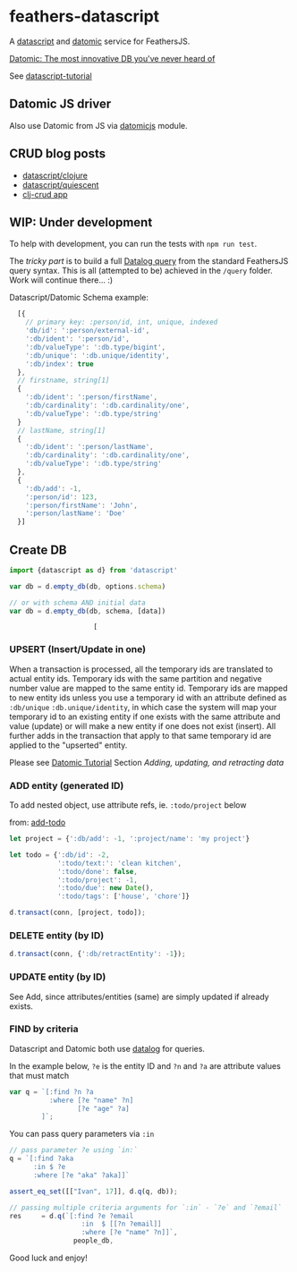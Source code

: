 # feathers-datascript
A [datascript](https://www.npmjs.com/package/datascript) and [datomic](http://docs.datomic.com/architecture.html) service for FeathersJS.

[Datomic: The most innovative DB you've never heard of](http://augustl.com/blog/2016/datomic_the_most_innovative_db_youve_never_heard_of/)

See [datascript-tutorial](https://github.com/kristianmandrup/datascript-tutorial)

## Datomic JS driver

Also use Datomic from JS via [datomicjs](https://github.com/kristianmandrup/datomicjs) module.

## CRUD blog posts
- [datascript/clojure](http://thegeez.net/2014/04/30/datascript_clojure_web_app.html)
- [datascript/quiescent](http://thegeez.net/2014/05/01/datascript_quiescent_standalone.html)
- [clj-crud app](https://github.com/thegeez/clj-crud)

## WIP: Under development
To help with development, you can run the tests with `npm run test`.

The *tricky part* is to build a full [Datalog query](http://docs.datomic.com/query.html) from the standard FeathersJS query syntax. This is all (attempted to be) achieved in the `/query` folder. Work will continue there... :)

Datascript/Datomic Schema example:

```js
  [{
    // primary key: :person/id, int, unique, indexed
    'db/id': ':person/external-id',
    ':db/ident': ':person/id',
    ':db/valueType': ':db.type/bigint',
    ':db/unique': ':db.unique/identity',
    ':db/index': true
  },
  // firstname, string[1]
  {
    ':db/ident': ':person/firstName',
    ':db/cardinality': ':db.cardinality/one',
    ':db/valueType': ':db.type/string'
  }
  // lastName, string[1]  
  {
    ':db/ident': ':person/lastName',
    ':db/cardinality': ':db.cardinality/one',
    ':db/valueType': ':db.type/string'
  },
  {
    ':db/add': -1,
    ':person/id': 123,
    ':person/firstName': 'John',
    ':person/lastName': 'Doe'
  }]

```

## Create DB

```js
import {datascript as d} from 'datascript'

var db = d.empty_db(db, options.schema)

// or with schema AND initial data
var db = d.empty_db(db, schema, [data])
```
                         [

### UPSERT (Insert/Update in one)

When a transaction is processed, all the temporary ids are translated to actual entity ids. Temporary ids with the same partition and negative number value are mapped to the same entity id. Temporary ids are mapped to new entity ids unless you use a temporary id with an attribute defined as `:db/unique` `:db.unique/identity`, in which case the system will map your temporary id to an existing entity if one exists with the same attribute and value (update) or will make a new entity if one does not exist (insert). All further adds in the transaction that apply to that same temporary id are applied to the "upserted" entity.

Please see [Datomic Tutorial](http://docs.datomic.com/tutorial.html)
Section *Adding, updating, and retracting data*

### ADD entity (generated ID)

To add nested object, use attribute refs, ie. `:todo/project` below

from: [add-todo](https://github.com/tonsky/datascript-todo/blob/gh-pages/src/datascript_todo/core.cljs#L223)

```js
let project = {':db/add': -1, ':project/name': 'my project'}

let todo = {':db/id': -2,
            ':todo/text:': 'clean kitchen',
            ':todo/done': false,
            ':todo/project': -1,
            ':todo/due': new Date(),
            ':todo/tags': ['house', 'chore']}

d.transact(conn, [project, todo]);
```

### DELETE entity (by ID)

```js
d.transact(conn, {':db/retractEntity': -1});
```

### UPDATE entity (by ID)

See Add, since attributes/entities (same) are simply updated if already exists.

### FIND by criteria

Datascript and Datomic both use [datalog](http://www.learndatalogtoday.org/) for queries.

In the example below, `?e` is the entity ID and `?n` and `?a` are attribute values that must match

```js
var q = `[:find ?n ?a
          :where [?e "name" ?n]
                 [?e "age" ?a]
        ]`;
```

You can pass query parameters via `:in`

```js
// pass parameter ?e using `in:`
q = `[:find ?aka
      :in $ ?e
      :where [?e "aka" ?aka]]`

assert_eq_set([["Ivan", 17]], d.q(q, db));

// passing multiple criteria arguments for `:in` - `?e` and `?email`
res     = d.q(`[:find ?e ?email
                  :in  $ [[?n ?email]]
                  :where [?e "name" ?n]]`,
                people_db,
```

Good luck and enjoy!
